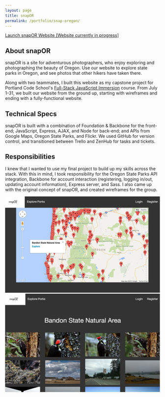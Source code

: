 ```yaml
---
layout: page
title: snapOR
permalink: /portfolio/snap-oregon/
---
```


<p><a href='http://snaporegon.herokuapp.com/'>Launch snapOR Website [Website currently in progress]</a></p>

<h2 class='project-sec-header'>About snapOR</h2>
<p>snapOR is a site for adventurous photographers, who enjoy exploring and photographing the beauty of Oregon. Use our website to explore state parks in Oregon, and see photos that other hikers have taken there.</p>
<p>Along with two teammates, I built this website as my capstone project for Portland Code School's <a href='http://www.portlandcodeschool.com/javascriptimmersion/'>Full-Stack JavaScript Immersion</a> course. From July 1-31, we built our website from the ground up, starting with wireframes and ending with a fully-functional website.</p>

<h2 class='project-sec-header'>Technical Specs</h2>
<p>snapOR is built with a combination of Foundation & Backbone for the front-end; JavaScript, Express, AJAX, and Node for back-end; and APIs from Google Maps, Oregon State Parks, and Flickr. We used GitHub for version control, and transitioned between Trello and ZenHub for tasks and tickets.</p>

<h2 class='project-sec-header'>Responsibilities</h2>
<p>I knew that I wanted to use my final project to build up my skills across the stack. With this in mind, I took responsibility for the Oregon State Parks API integration, Backbone for account interaction (registering, logging in/out, updating account information), Express server, and Sass. I also came up with the original concept of snapOR, and created wireframes for the group.</p>

<div class='project-grid'>
	<div class='photo-space'>
		<img class='snap-screenshot' src='/images/snapor-homepage.png'>
	</div>
	<div class='photo-space'>
		<img class='snap-screenshot' src='/images/bandon-state-park.png'>
	</div>
</div>

<!-- <div class='project-grid'>
	<div class='photo-space'>
		<img class='snap-screenshot' src='/images/oswald-west.png'>
	</div>
</div> -->